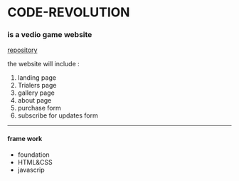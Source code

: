 # CODE-REVOLUTION


### is a vedio game website
[repository](https://github.com/syntaxSizer/scarface)

the website will include :
1. landing page
2. Trialers page
3. gallery page
4. about page
5. purchase form
6. subscribe for updates form


----------------

#### frame work
- foundation
- HTML&CSS
- javascrip

